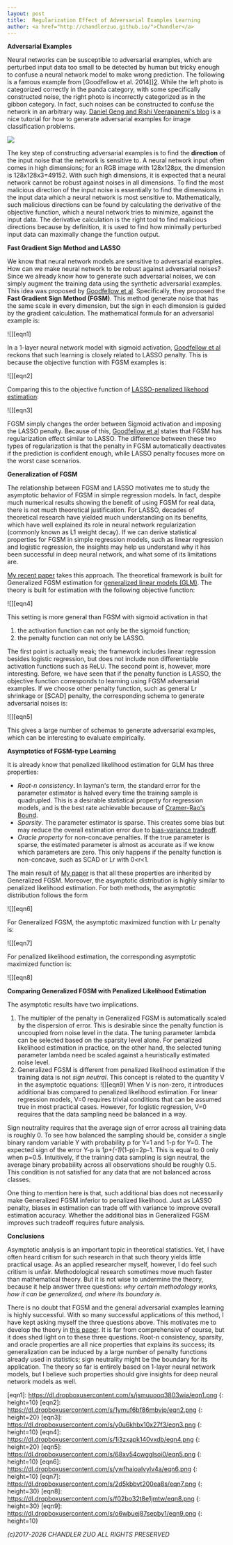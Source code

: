 ```yaml
---
layout: post
title:  Regularization Effect of Adversarial Examples Learning
author: <a href="http://chandlerzuo.github.io/">Chandler</a>
---
```


**Adversarial Examples**

Neural networks can be susceptible to adversarial examples, which are perturbed input data too small to be detected by human but tricky enough to confuse a neural network model to make wrong prediction. The following is a famous example from [Goodfellow et al. 2014]][2]. While the left photo is categorized correctly in the panda category, with some specifically constructed noise, the right photo is incorrectly categorized as in the gibbon category. In fact, such noises can be constructed to confuse the network in an arbitrary way. [Daniel Geng and Rishi Veerapaneni's blog](https://ml.berkeley.edu/blog/2018/01/10/adversarial-examples/) is a nice tutorial for how to generate adversarial examples for image classification problems.

![](https://ml.berkeley.edu/blog/assets/2017-10-31-adversarial-examples/goodfellow.png) 

The key step of constructing adversarial examples is to find the **direction** of the input noise that the network is sensitive to. A neural network input often comes in high dimensions; for an RGB image with 128x128px, the dimension is 128x128x3=49152. With such high dimensions, it is expected that a neural network cannot be robust against noises in all dimensions. To find the most malicious direction of the input noise is essentially to find the dimensions in the input data which a neural network is most sensitive to. Mathematically, such malicious directions can be found by calculating the derivative of the objective function, which a neural network tries to minimize, against the input data. The derivative calculation is the right tool to find malicious directions because by definition, it is used to find how minimally perturbed input data can maximally change the function output.

**Fast Gradient Sign Method and LASSO**

We know that neural network models are sensitive to adversarial examples. How can we make neural network to be robust against adversarial noises? Since we already know how to generate such adversarial noises, we can simply augment the training data using the synthetic adversarial examples. This idea was proposed by [Goodfellow et al][2]. Specifically, they proposed the **Fast Gradient Sign Method (FGSM)**. This method generate noise that has the same scale in every dimension, but the sign in each dimension is guided by the gradient calculation. The mathematical formula for an adversarial example is:

![][eqn1]

In a 1-layer neural network model with sigmoid activation, [Goodfellow et al][2] reckons that such learning is closely related to LASSO penalty. This is because the objective function with FGSM examples is:

![][eqn2]

Comparing this to the objective function of [LASSO-penalized likehood estimation](https://www.ncbi.nlm.nih.gov/pmc/articles/PMC3873110/):

![][eqn3]

FGSM simply changes the order between Sigmoid activation and imposing the LASSO penalty. Because of this, [Goodfellow et al][2] states that FGSM has regularization effect similar to LASSO. The difference between these two types of regularization is that the penalty in FGSM automatically deactivates if the prediction is confident enough, while LASSO penalty focuses more on the worst case scenarios.

**Generalization of FGSM**

The relationship between FGSM and LASSO motivates me to study the asymptotic behavior of FGSM in simple regression models. In fact, despite much numerical results showing the benefit of using FGSM for real data, there is not much theoretical justification. For LASSO, decades of theoretical research have yielded  much understanding on its benefits, which have well explained its role in neural network regularization (commonly known as L1 weight decay). If we can derive statistical properties for FGSM in simple regression models, such as linear regression and logistic regression, the insights may help us understand why it has been successful in deep neural network, and what some of its limitations are.

[My recent paper][1] takes this approach. The theoretical framework is built for Generalized FGSM estimation for [generalized linear models (GLM)](https://en.wikipedia.org/wiki/Generalized_linear_model). The theory is built for estimation with the following objective function:

![][eqn4]

This setting is more general than FGSM with sigmoid activation in that

1. the activation function can not only be the sigmoid function;
2. the penalty function can not only be LASSO.

The first point is actually weak; the framework includes linear regression besides logistic regression, but does not include non differentiable activation functions such as ReLU. The second point is, however, more interesting. Before, we have seen that if the penalty function is LASSO, the objective function corresponds to learning using FGSM adversarial examples. If we choose other penalty function, such as general Lr shrinkage or [SCAD] penalty, the corresponding schema to generate adversarial noises is:

![][eqn5]

This gives a large number of schemas to generate adversarial examples, which can be interesting to evaluate empirically.

**Asymptotics of FGSM-type Learning**

It is already know that penalized likelihood estimation for GLM has three properties:

- *Root-n consistency*. In layman's term, the standard error for the parameter estimator is halved every time the training sample is quadrupled. This is a desirable statistical property for regression models, and is the best rate achievable because of [Cramer-Rao's Bound](https://en.wikipedia.org/wiki/Cram%C3%A9r%E2%80%93Rao_bound).
- *Sparsity*. The parameter estimator is sparse. This creates some bias but may reduce the overall estimation error due to [bias-variance tradeoff](http://www.cs.cmu.edu/~wcohen/10-601/bias-variance.pdf).
- *Oracle property* for non-concave penalties. If the true parameter is sparse, the estimated parameter is almost as accurate as if we know which parameters are zero. This only happens if the penalty function is non-concave, such as SCAD or Lr with 0<r<1.

The main result of [My paper][1] is that all these properties are inherited by Generalized FGSM. Moreover, the asymptotic distribution is highly similar to penalized likelihood estimation. For both methods, the asymptotic distribution follows the form

![][eqn6]

For Generalized FGSM, the asymptotic maximized function with Lr penalty is:

![][eqn7]

For penalized likelihood estimation, the corresponding asymptotic maximized function is:

![][eqn8]

**Comparing Generalized FGSM with Penalized Likelihood Estimation**

The asymptotic results have two implications.

1. The multipler of the penalty in Generalized FGSM is automatically scaled by the dispersion of error. This is desirable since the penalty function is uncoupled from noise level in the data. The tuning parameter lambda can be selected based on the sparsity level alone. For penalized likelihood estimation in practice, on the other hand, the selected tuning parameter lambda need be scaled against a heuristically estimated noise level.
2. Generalized FGSM is different from penalized likelihood estimation if the training data is not *sign neutral*. This concept is related to the quantity V in the asymptotic equations:
![][eqn9]
When V is non-zero, it introduces additional bias compared to penalized likelihood estimation. For linear regression models, V=0 requires trivial conditions that can be assumed true in most practical cases. However, for logistic regression, V=0 requires that the data sampling need be balanced in a way.

Sign neutrality requires that the average sign of error across all training data is roughly 0. To see how balanced the sampling should be, consider a single binary random variable Y with probability p for Y=1 and 1-p for Y=0. The expected sign of the error Y-p is 1*p+(-1)*(1-p)=2p-1. This is equal to 0 only when p=0.5. Intuitively, if the training data sampling is sign neutral, the average binary probability across all observations should be roughly 0.5. This condition is not satisfied for any data that are not balanced across classes.

One thing to mention here is that, such additional bias does not necessarily make Generalized FGSM inferior to penalized likelihood. Just as LASSO penalty, biases in estimation can trade off with variance to improve overall estimation accuracy. Whether the additional bias in Generalized FGSM improves such tradeoff requires future analysis.

**Conclusions**

Asymptotic analysis is an important topic in theoretical statistics. Yet, I have often heard critism for such research in that such theory yields little practical usage. As an applied researcher myself, however, I do feel such critism is unfair. Methodological research sometimes move much faster than mathematical theory. But it is not wise to undermine the theory, because it help answer three questions: *why certain methodology works, how it can be generalized, and where its boundary is*.

There is no doubt that FGSM and the general adversarial examples learning is highly successful. With so many successful applications of this method, I have kept asking myself the three questions above. This motivates me to develop the theory in [this paper][1]. It is far from comprehensive of course, but it does shed light on to these three questions. Root-n consistency, sparsity, and oracle properties are all nice properties that explains its success; its generalization can be induced by a large number of penalty functions already used in statistics; sign neutrality might be the boundary for its application. The theory so far is entirely based on 1-layer neural network models, but I believe such properties should give insights for deep neural network models as well.

[1]: https://www.dropbox.com/s/1dtcb8s6ccpwbke/lasso_fgsm.pdf?dl=0
[2]: https://arxiv.org/abs/1412.6572
[eqn1]: https://dl.dropboxusercontent.com/s/jsmuuooq3803wia/eqn1.png {: height=10}
[eqn2]: https://dl.dropboxusercontent.com/s/1ymuf6bf86mbvjp/eqn2.png {: height=20}
[eqn3]: https://dl.dropboxusercontent.com/s/y0u6khbx10x27f3/eqn3.png {: height=10}
[eqn4]: https://dl.dropboxusercontent.com/s/1i3zxapk140vxdb/eqn4.png {: height=20}
[eqn5]: https://dl.dropboxusercontent.com/s/68xv54cwgglsoi0/eqn5.png {: height=10}
[eqn6]: https://dl.dropboxusercontent.com/s/ywfhaioalvylv4a/eqn6.png {: height=10}
[eqn7]: https://dl.dropboxusercontent.com/s/2d5kbbvt200ea8s/eqn7.png {: height=30}
[eqn8]: https://dl.dropboxusercontent.com/s/f02bo32t8e1jmtw/eqn8.png {: height=30}
[eqn9]: https://dl.dropboxusercontent.com/s/o6wbuej87sepby1/eqn9.png {: height=10}

*(c)2017-2026 CHANDLER ZUO ALL RIGHTS PRESERVED*